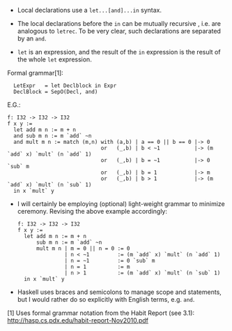 * Local declarations use a `let...[and]...in` syntax.

* The local declarations before the `in` can be mutually recursive , i.e. are
  analogous to `letrec`. To be very clear, such declarations are separated by
  an `and`.

* `let` is an expression, and the result of the `in` expression is the result of
  the whole `let` expression.

Formal grammar[1]:
```
  LetExpr   = let Declblock in Expr
  DeclBlock = SepO(Decl, and)
```

E.G.:
  ```
  f: I32 -> I32 -> I32
  f x y :=
    let add m n := m + n
    and sub m n := m `add` ~n
    and mult m n := match (m,n) with (a,b) | a == 0 || b == 0 |-> 0
                                or   (_,b) | b < ~1           |-> (m `add` x) `mult` (n `add` 1)
                                or   (_,b) | b = ~1           |-> 0 `sub` m
                                or   (_,b) | b = 1            |-> m
                                or   (_,b) | b > 1            |-> (m `add` x) `mult` (n `sub` 1)
    in x `mult` y
  ```

* I will certainly be employing (optional) light-weight grammar to minimize
ceremony. Revising the above example accordingly:
  ```
  f: I32 -> I32 -> I32
  f x y :=
    let add m n := m + n
        sub m n := m `add` ~n
        mult m n | m = 0 || n = 0 := 0
                 | n < ~1         := (m `add` x) `mult` (n `add` 1)
                 | n = ~1         := 0 `sub` m
                 | n = 1          := m
                 | n > 1          := (m `add` x) `mult` (n `sub` 1)
    in x `mult` y
  ```

* Haskell uses braces and semicolons to manage scope and statements, but I would
  rather do so explicitly with English terms, e.g. `and`.

[1] Uses formal grammar notation from the Habit Report (see 3.1):
      http://hasp.cs.pdx.edu/habit-report-Nov2010.pdf
